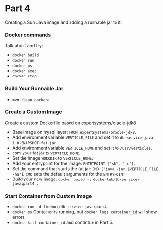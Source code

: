 # Part 4

Creating a Sun Java image and adding a runnable jar to it.

### Docker commands

Talk about and try:

* `docker build`
* `docker run`
* `docker ps`
* `docker exec`
* `docker stop`

### Build Your Runnable Jar

* `mvn clean package`

### Create a Custom Image

Create a custom Dockerfile based on expertsystems/oracle-jdk8

* Base image on mysql layer: `FROM expertsystems/oracle-jdk8`.
* Add environment variable `VERTICLE_FILE` and set it to `db-service-java-1.0-SNAPSHOT-fat.jar`.
* Add environment variable `VERTICLE_HOME` and set it to `/usr/verticles`.
* `COPY` your fat jar to `VERTICLE_HOME`.
* Set the image `WORKDIR` to `VERTICLE_HOME`.
* Add your entrypoint for the image: `ENTRYPOINT ["sh", "-c"]`.
* Set the command that starts the fat jar: `CMD ["java -jar $VERTICLE_FILE -ha"]`.
`CMD` sets the default arguments for the `ENTRYPOINT`
* Build your new image: `docker build -t dockerlab/db-service-java:part4 .`

### Start Container from Custom Image

* `docker run -d findout/db-service-java:part4`
* `docker ps` Container is running, but `docker logs container_id` will show errors.
* `docker kill container_id` and contintue in Part 5. 


